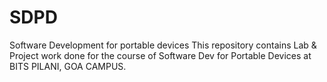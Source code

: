 # SDPD
Software Development for portable devices
This repository contains Lab & Project work done for the course of Software Dev for Portable Devices at BITS PILANI, GOA CAMPUS.
